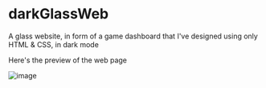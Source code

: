 # darkGlassWeb
A glass website, in form of a game dashboard that I've designed using only HTML &amp; CSS, in dark mode

Here's the preview of the web page

![image](https://user-images.githubusercontent.com/39695220/113510387-47e90600-9578-11eb-8e34-c90da3ad2fff.png)

